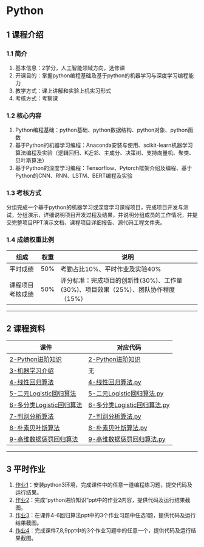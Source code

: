 # Python

## 1 课程介绍

### 1.1 简介

1. 基本信息：2学分，人工智能领域方向，选修课
2. 开课目的：掌握python编程基础及基于python的机器学习与深度学习编程能力
3. 教学方式：课上讲解和实验上机实习形式
4. 考核方式：考察课

### 1.2 核心内容

1. Python编程基础：python基础、python数据结构、python对象、python函数
2. 基于Python的机器学习编程：Anaconda安装与使用、scikit-learn机器学习算法编程及实验（逻辑回归、K近邻、主成分、决策树、支持向量机、聚类、贝叶斯算法）
3. 基于Python的深度学习编程：Tensorflow、Pytorch框架介绍及编程、基于Python的CNN、RNN、LSTM、BERT编程及实验

### 1.3 考核方式

分组完成一个基于python的机器学习或深度学习课程项目，完成项目开发与测试，分组演示，详细说明项目开发过程及结果，并说明分组成员的工作情况，并提交完整项目PPT演示文档、课程项目详细报告、源代码工程文件夹。

### 1.4 成绩权重比例

| 组成 | 权重 | 说明 |
| --- | --- | --- |
| 平时成绩 | 50% | 考勤占比10%、平时作业及实验40% |
| 课程项目考核成绩 | 50% | 评分标准：完成项目的创新性(30%)、工作量(30%)、项目效果（25%）、团队协作程度（15%） |

---

## 2 课程资料

| 课件 | 对应代码 |
| --- | --- |
| [2-Python进阶知识](课件/2-机器学习介绍.pdf) | [2-Python进阶知识](课程代码/2-Python进阶知识.py) |
| [3-机器学习介绍](课件/3-机器学习介绍.pdf) | 无 |
| [4-线性回归算法](课件/4-线性回归算法.pdf) | [4-线性回归算法.py](课程代码/4-线性回归算法.py) |
| [5-二元Logistic回归算法](课件/5-二元Logistic回归算法.pdf) | [5-二元Logistic回归算法.py](课程代码/5-二元Logistic回归算法.py) |
| [6-多分类Logistic回归算法](课件/6-多分类Logistic回归算法.pdf) | [6-多分类Logistic回归算法.py](课程代码/6-多分类Logistic回归算法.py) |
| [7-判别分析算法](课件/7-判别分析算法.pdf) | [7-判别分析算法.py](课程代码/7-判别分析算法.py) |
| [8-朴素贝叶斯算法](课件/8-朴素贝叶斯算法.pdf) | [8-朴素贝叶斯算法.py](课程代码/8-朴素贝叶斯算法.py) |
| [9-高维数据惩罚回归算法](课件/9-高维数据惩罚回归算法.pdf) | [9-高维数据惩罚回归算法.py](课程代码/9-高维数据惩罚回归算法.py) |

---

## 3 平时作业

1. [作业1](平时作业/作业1.md)：安装python3环境，完成课件中的任意一道编程练习题，提交代码及运行结果。
2. [作业2](平时作业/作业2.md)：完成“python进阶知识”ppt中的作业2内容，提供代码及运行结果截图。
3. [作业3](平时作业/作业3.md)：在课件4-6回归算法ppt中的3个作业习题中任选1题，提供代码及运行结果截图。
4. [作业4](平时作业/作业4.md)：完成课件7,8,9ppt中的3个作业习题中的任意一个，提供代码及运行结果截图。
